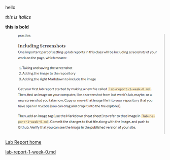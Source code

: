 hello

*this is italics*

**this is bold**


![screenshot](screenshotlab0.png)

[Lab Report home](https://zixiancai.github.io/cse15l-lab-reports/)

[lab-report-1-week-0.md](/zixiancai/lab-report-1-week-0.html)
